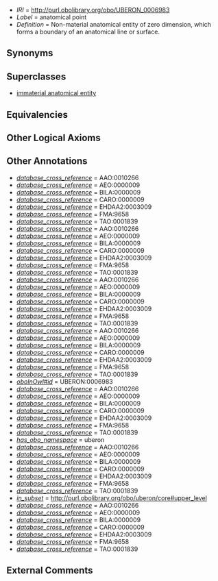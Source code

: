  * *IRI* = http://purl.obolibrary.org/obo/UBERON_0006983
 * *Label* = anatomical point
 * *Definition* = Non-material anatomical entity of zero dimension, which forms a boundary of an anatomical line or surface.

## Synonyms


## Superclasses

 * [immaterial anatomical entity](../../UBERON/66/UBERON_0000466.md)

## Equivalencies


## Other Logical Axioms


## Other Annotations

 * *[database_cross_reference](../../ef/oboInOwl#hasDbXref.md)* = AAO:0010266
 * *[database_cross_reference](../../ef/oboInOwl#hasDbXref.md)* = AEO:0000009
 * *[database_cross_reference](../../ef/oboInOwl#hasDbXref.md)* = BILA:0000009
 * *[database_cross_reference](../../ef/oboInOwl#hasDbXref.md)* = CARO:0000009
 * *[database_cross_reference](../../ef/oboInOwl#hasDbXref.md)* = EHDAA2:0003009
 * *[database_cross_reference](../../ef/oboInOwl#hasDbXref.md)* = FMA:9658
 * *[database_cross_reference](../../ef/oboInOwl#hasDbXref.md)* = TAO:0001839
 * *[database_cross_reference](../../ef/oboInOwl#hasDbXref.md)* = AAO:0010266
 * *[database_cross_reference](../../ef/oboInOwl#hasDbXref.md)* = AEO:0000009
 * *[database_cross_reference](../../ef/oboInOwl#hasDbXref.md)* = BILA:0000009
 * *[database_cross_reference](../../ef/oboInOwl#hasDbXref.md)* = CARO:0000009
 * *[database_cross_reference](../../ef/oboInOwl#hasDbXref.md)* = EHDAA2:0003009
 * *[database_cross_reference](../../ef/oboInOwl#hasDbXref.md)* = FMA:9658
 * *[database_cross_reference](../../ef/oboInOwl#hasDbXref.md)* = TAO:0001839
 * *[database_cross_reference](../../ef/oboInOwl#hasDbXref.md)* = AAO:0010266
 * *[database_cross_reference](../../ef/oboInOwl#hasDbXref.md)* = AEO:0000009
 * *[database_cross_reference](../../ef/oboInOwl#hasDbXref.md)* = BILA:0000009
 * *[database_cross_reference](../../ef/oboInOwl#hasDbXref.md)* = CARO:0000009
 * *[database_cross_reference](../../ef/oboInOwl#hasDbXref.md)* = EHDAA2:0003009
 * *[database_cross_reference](../../ef/oboInOwl#hasDbXref.md)* = FMA:9658
 * *[database_cross_reference](../../ef/oboInOwl#hasDbXref.md)* = TAO:0001839
 * *[database_cross_reference](../../ef/oboInOwl#hasDbXref.md)* = AAO:0010266
 * *[database_cross_reference](../../ef/oboInOwl#hasDbXref.md)* = AEO:0000009
 * *[database_cross_reference](../../ef/oboInOwl#hasDbXref.md)* = BILA:0000009
 * *[database_cross_reference](../../ef/oboInOwl#hasDbXref.md)* = CARO:0000009
 * *[database_cross_reference](../../ef/oboInOwl#hasDbXref.md)* = EHDAA2:0003009
 * *[database_cross_reference](../../ef/oboInOwl#hasDbXref.md)* = FMA:9658
 * *[database_cross_reference](../../ef/oboInOwl#hasDbXref.md)* = TAO:0001839
 * *[oboInOwl#id](../../id/oboInOwl#id.md)* = UBERON:0006983
 * *[database_cross_reference](../../ef/oboInOwl#hasDbXref.md)* = AAO:0010266
 * *[database_cross_reference](../../ef/oboInOwl#hasDbXref.md)* = AEO:0000009
 * *[database_cross_reference](../../ef/oboInOwl#hasDbXref.md)* = BILA:0000009
 * *[database_cross_reference](../../ef/oboInOwl#hasDbXref.md)* = CARO:0000009
 * *[database_cross_reference](../../ef/oboInOwl#hasDbXref.md)* = EHDAA2:0003009
 * *[database_cross_reference](../../ef/oboInOwl#hasDbXref.md)* = FMA:9658
 * *[database_cross_reference](../../ef/oboInOwl#hasDbXref.md)* = TAO:0001839
 * *[has_obo_namespace](../../ce/oboInOwl#hasOBONamespace.md)* = uberon
 * *[database_cross_reference](../../ef/oboInOwl#hasDbXref.md)* = AAO:0010266
 * *[database_cross_reference](../../ef/oboInOwl#hasDbXref.md)* = AEO:0000009
 * *[database_cross_reference](../../ef/oboInOwl#hasDbXref.md)* = BILA:0000009
 * *[database_cross_reference](../../ef/oboInOwl#hasDbXref.md)* = CARO:0000009
 * *[database_cross_reference](../../ef/oboInOwl#hasDbXref.md)* = EHDAA2:0003009
 * *[database_cross_reference](../../ef/oboInOwl#hasDbXref.md)* = FMA:9658
 * *[database_cross_reference](../../ef/oboInOwl#hasDbXref.md)* = TAO:0001839
 * *[in_subset](../../et/oboInOwl#inSubset.md)* = http://purl.obolibrary.org/obo/uberon/core#upper_level
 * *[database_cross_reference](../../ef/oboInOwl#hasDbXref.md)* = AAO:0010266
 * *[database_cross_reference](../../ef/oboInOwl#hasDbXref.md)* = AEO:0000009
 * *[database_cross_reference](../../ef/oboInOwl#hasDbXref.md)* = BILA:0000009
 * *[database_cross_reference](../../ef/oboInOwl#hasDbXref.md)* = CARO:0000009
 * *[database_cross_reference](../../ef/oboInOwl#hasDbXref.md)* = EHDAA2:0003009
 * *[database_cross_reference](../../ef/oboInOwl#hasDbXref.md)* = FMA:9658
 * *[database_cross_reference](../../ef/oboInOwl#hasDbXref.md)* = TAO:0001839

## External Comments

